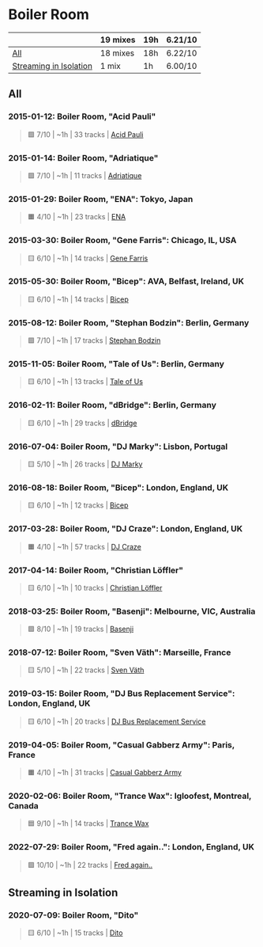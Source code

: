 # Boiler Room

<!-- toc:start -->

| | 19 mixes | 19h | 6.21/10 |
| - | - | - | - |
| [All](#all) | 18 mixes | 18h | 6.22/10 |
| [Streaming in Isolation](#streaming-in-isolation) | 1 mix | 1h | 6.00/10 |
<!-- toc:end -->

## All

### 2015-01-12: Boiler Room, "Acid Pauli"

> 🟩 7/10 | ~1h | 33 tracks | [Acid Pauli](https://rateyourmusic.com/artist/acid-pauli)

### 2015-01-14: Boiler Room, "Adriatique"

> 🟩 7/10 | ~1h | 11 tracks | [Adriatique](https://rateyourmusic.com/artist/adriatique)

### 2015-01-29: Boiler Room, "ENA": Tokyo, Japan

> 🟧 4/10 | ~1h | 23 tracks | [ENA](https://rateyourmusic.com/artist/ena_f2)

### 2015-03-30: Boiler Room, "Gene Farris": Chicago, IL, USA

> 🟨 6/10 | ~1h | 14 tracks | [Gene Farris](https://rateyourmusic.com/artist/gene-farris)

### 2015-05-30: Boiler Room, "Bicep": AVA, Belfast, Ireland, UK

> 🟨 6/10 | ~1h | 14 tracks | [Bicep](https://rateyourmusic.com/artist/bicep)

### 2015-08-12: Boiler Room, "Stephan Bodzin": Berlin, Germany

> 🟩 7/10 | ~1h | 17 tracks | [Stephan Bodzin](https://rateyourmusic.com/artist/stephan-bodzin)

### 2015-11-05: Boiler Room, "Tale of Us": Berlin, Germany

> 🟨 6/10 | ~1h | 13 tracks | [Tale of Us](https://rateyourmusic.com/artist/tale_of_us)

### 2016-02-11: Boiler Room, "dBridge": Berlin, Germany

> 🟨 6/10 | ~1h | 29 tracks | [dBridge](https://rateyourmusic.com/artist/dbridge)

### 2016-07-04: Boiler Room, "DJ Marky": Lisbon, Portugal

> 🟨 5/10 | ~1h | 26 tracks | [DJ Marky](https://rateyourmusic.com/artist/dj-marky)

### 2016-08-18: Boiler Room, "Bicep": London, England, UK

> 🟨 6/10 | ~1h | 12 tracks | [Bicep](https://rateyourmusic.com/artist/bicep)

### 2017-03-28: Boiler Room, "DJ Craze": London, England, UK

> 🟧 4/10 | ~1h | 57 tracks | [DJ Craze](https://rateyourmusic.com/artist/dj-craze)

### 2017-04-14: Boiler Room, "Christian Löffler"

> 🟨 6/10 | ~1h | 10 tracks | [Christian Löffler](https://rateyourmusic.com/artist/christian-loffler)

### 2018-03-25: Boiler Room, "Basenji": Melbourne, VIC, Australia

> 🟩 8/10 | ~1h | 19 tracks | [Basenji](https://rateyourmusic.com/artist/basenji)

### 2018-07-12: Boiler Room, "Sven Väth": Marseille, France

> 🟨 5/10 | ~1h | 22 tracks | [Sven Väth](https://rateyourmusic.com/artist/sven-vath)

### 2019-03-15: Boiler Room, "DJ Bus Replacement Service": London, England, UK

> 🟨 6/10 | ~1h | 20 tracks | [DJ Bus Replacement Service](https://rateyourmusic.com/artist/dj-bus-replacement-service)

### 2019-04-05: Boiler Room, "Casual Gabberz Army": Paris, France

> 🟧 4/10 | ~1h | 31 tracks | [Casual Gabberz Army](https://rateyourmusic.com/artist/casual-gabberz-army)

### 2020-02-06: Boiler Room, "Trance Wax": Igloofest, Montreal, Canada

> 🟦 9/10 | ~1h | 14 tracks | [Trance Wax](https://rateyourmusic.com/artist/trance-wax)

### 2022-07-29: Boiler Room, "Fred again..": London, England, UK

> 🟪 10/10 | ~1h | 22 tracks | [Fred again..](https://rateyourmusic.com/artist/fred-again)

## Streaming in Isolation

### 2020-07-09: Boiler Room, "Dito"

> 🟨 6/10 | ~1h | 15 tracks | [Dito](https://rateyourmusic.com/artist/dito)
